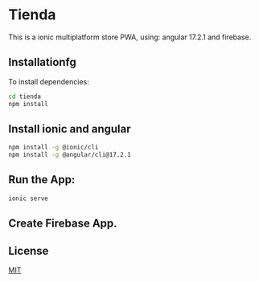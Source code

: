 # Tienda

This is a ionic multiplatform store PWA, using: angular 17.2.1 and firebase.

## Installationfg

To install dependencies:
```bash
cd tienda
npm install
```
## Install ionic and angular
```bash
npm install -g @ionic/cli
npm install -g @angular/cli@17.2.1
```

## Run the App:
```bash
ionic serve
```
## Create Firebase App.


## License

[MIT](https://www.mit.edu/~amini/LICENSE.md)
